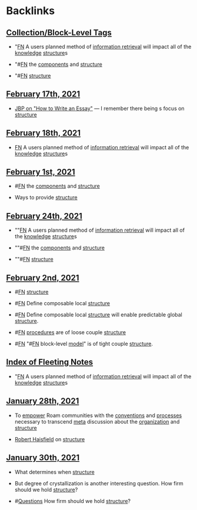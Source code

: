 
# Backlinks
## [Collection/Block-Level Tags](<Collection/Block-Level Tags.md>)
- "[FN](<FN.md>) A users planned method of [information retrieval](<information retrieval.md>) will impact all of the [knowledge](<knowledge.md>) [structure](<structure.md>)s

- "#[FN](<FN.md>) the [components](<components.md>) and [structure](<structure.md>)

- "#[FN](<FN.md>) [structure](<structure.md>)

## [February 17th, 2021](<February 17th, 2021.md>)
- [JBP on "How to Write an Essay"](https://medium.com/practicecomesfirst/dr-jordan-b-petersons-10-step-guide-to-clearer-thinking-through-essay-writing-1ab79a94937) — I remember there being s focus on [structure](<structure.md>)

## [February 18th, 2021](<February 18th, 2021.md>)
- [FN](<FN.md>) A users planned method of [information retrieval](<information retrieval.md>) will impact all of the [knowledge](<knowledge.md>) [structure](<structure.md>)s

## [February 1st, 2021](<February 1st, 2021.md>)
- #[FN](<FN.md>) the [components](<components.md>) and [structure](<structure.md>)

- Ways to provide [structure](<structure.md>)

## [February 24th, 2021](<February 24th, 2021.md>)
- ""[FN](<FN.md>) A users planned method of [information retrieval](<information retrieval.md>) will impact all of the [knowledge](<knowledge.md>) [structure](<structure.md>)s

- ""#[FN](<FN.md>) the [components](<components.md>) and [structure](<structure.md>)

- ""#[FN](<FN.md>) [structure](<structure.md>)

## [February 2nd, 2021](<February 2nd, 2021.md>)
- #[FN](<FN.md>) [structure](<structure.md>)

- #[FN](<FN.md>) Define composable local [structure](<structure.md>)

- #[FN](<FN.md>) Define composable local [structure](<structure.md>) will enable predictable global [structure](<structure.md>).

- #[FN](<FN.md>) [procedures](<procedures.md>) are of loose couple [structure](<structure.md>)

- #[FN](<FN.md>) "#[FN](<FN.md>) block-level [model](<model.md>)" is of tight couple [structure](<structure.md>).

## [Index of Fleeting Notes](<Index of Fleeting Notes.md>)
- "[FN](<FN.md>) A users planned method of [information retrieval](<information retrieval.md>) will impact all of the [knowledge](<knowledge.md>) [structure](<structure.md>)s

## [January 28th, 2021](<January 28th, 2021.md>)
- To [empower](<empower.md>) Roam communities with the [conventions](<conventions.md>) and [processes](<processes.md>) necessary to transcend [meta](<meta.md>) discussion about the [organization](<organization.md>) and [structure](<structure.md>)

- [Robert Haisfield](<Robert Haisfield.md>) on [structure](<structure.md>)

## [January 30th, 2021](<January 30th, 2021.md>)
- What determines when [structure](<structure.md>)

- But degree of crystallization is another interesting question. How firm should we hold [structure](<structure.md>)?

- #[Questions](<Questions.md>) How firm should we hold [structure](<structure.md>)?

